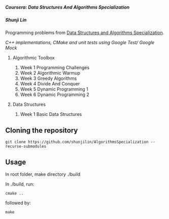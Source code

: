 ##### Coursera: Data Structures And Algorithms Specialization

##### Shunji Lin

Programming problems from [Data Structures and Algorithms Specialization](https://www.coursera.org/specializations/data-structures-algorithms).

*C++ implementations, CMake and unit tests using Google Test/ Google Mock*

1. Algorithmic Toolbox
   1. Week 1 Programming Challenges
   2. Week 2 Algorithmic Warmup
   3. Week 3 Greedy Algorithms
   4. Week 4 Divide And Conquer
   5. Week 5 Dynamic Programming 1
   6. Week 6 Dynamic Programming 2

2. Data Structures
   1. Week 1 Basic Data Structures

## Cloning the repository
```
git clone https://github.com/shunjilin/AlgorithmsSpecialization --recurse-submodules
```

## Usage
In root folder, make directory ./build

In ./build, run:
```
cmake ..
```
followed by:
```
make
```
